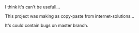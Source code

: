 I think it's can't be usefull...

This project was making as copy-paste from internet-solutions...

It's could contain bugs on master branch.